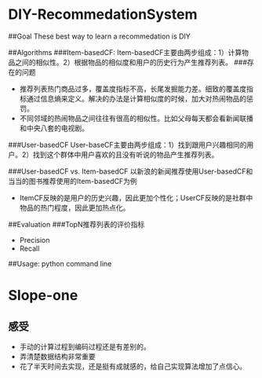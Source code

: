 # DIY-RecommedationSystem
 
##Goal
These best way to learn a recommedation is DIY

##Algorithms
###Item-basedCF:
Item-basedCF主要由两步组成：1）计算物品之间的相似性。2）根据物品的相似度和用户的历史行为产生推荐列表。
###存在的问题
* 推荐列表热门商品过多，覆盖度指标不高，长尾发掘能力差。细致的覆盖度指标通过信息熵来定义。解决的办法是计算相似度的时候，加大对热闹物品的惩罚。
* 不同邻域的热闹物品之间往往有很高的相似性。比如父母每天都会看新闻联播和中央八套的电视剧。



###User-basedCF
User-baseCF主要由两步组成：1）找到跟用户兴趣相同的用户。2）找到这个群体中用户喜欢的且没有听说的物品产生推荐列表。

###User-basedCF vs. Item-basedCF
以新浪的新闻推荐使用User-basedCF和当当的图书推荐使用的Item-basedCF为例
* ItemCF反映的是用户的历史兴趣，因此更加个性化；UserCF反映的是社群中物品的热门程度，因此更加热点化。

##Evaluation
###TopN推荐列表的评价指标
* Precision
* Recall

##Usage:
python command line


# Slope-one
## 感受
* 手动的计算过程到编码过程还是有差别的。
* 弄清楚数据结构非常重要
* 花了半天时间去实现，还是挺有成就感的，给自己实现算法增加了点信心。
